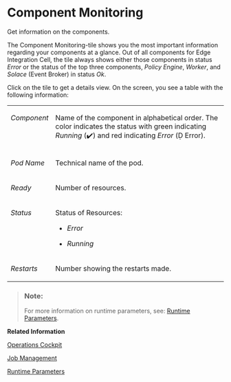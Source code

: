 <!-- loio49f487ec05c54861a0f970e9bdc529e5 -->

<link rel="stylesheet" type="text/css" href="css/sap-icons.css"/>

# Component Monitoring

Get information on the components.

The Component Monitoring-tile shows you the most important information regarding your components at a glance. Out of all components for Edge Integration Cell, the tile always shows either those components in status *Error* or the status of the top three components, *Policy Engine*, *Worker*, and *Solace* \(Event Broker\) in status *Ok*.

Click on the tile to get a details view. On the screen, you see a table with the following information:


<table>
<tr>
<td valign="top">

*Component*



</td>
<td valign="top">

Name of the component in alphabetical order. The color indicates the status with green indicating *Running* \(:heavy_check_mark:\) and red indicating *Error* \(<span class="SAP-icons"></span> Error\).



</td>
</tr>
<tr>
<td valign="top">

*Pod Name*



</td>
<td valign="top">

Technical name of the pod.



</td>
</tr>
<tr>
<td valign="top">

*Ready*



</td>
<td valign="top">

Number of resources.



</td>
</tr>
<tr>
<td valign="top">

*Status*



</td>
<td valign="top">

Status of Resources:

-   *Error*

-   *Running* 




</td>
</tr>
<tr>
<td valign="top">

*Restarts*



</td>
<td valign="top">

Number showing the restarts made.



</td>
</tr>
</table>

> ### Note:  
> For more information on runtime parameters, see: [Runtime Parameters](runtime-parameters-63c5276.md).

**Related Information**  


[Operations Cockpit](operations-cockpit-ec0fc95.md "The Operations Cockpit is the central control point for operating edge integration cells and allows the Edge Integration Cell administrator to monitor and adjust system configurations and resources.")

[Job Management](job-management-4146fa5.md "Organize and schedule your existing system jobs, such as data store entries cleanup or trace entries cleanup, or add jobs manually.")

[Runtime Parameters](runtime-parameters-63c5276.md "Get information about the runtime parameters of your Edge Integration Cell.")

